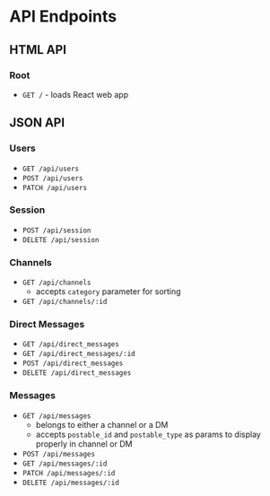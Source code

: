 # API Endpoints

## HTML API

### Root

- `GET /` - loads React web app

## JSON API

### Users

- `GET /api/users`
- `POST /api/users`
- `PATCH /api/users`

### Session

- `POST /api/session`
- `DELETE /api/session`

### Channels

- `GET /api/channels`
  - accepts `category` parameter for sorting
- `GET /api/channels/:id`

### Direct Messages

- `GET /api/direct_messages`
- `GET /api/direct_messages/:id`
- `POST /api/direct_messages`
- `DELETE /api/direct_messages`

### Messages

- `GET /api/messages`
  - belongs to either a channel or a DM
  - accepts `postable_id`  and `postable_type` as params to display properly in channel or DM
- `POST /api/messages`
- `GET /api/messages/:id`
- `PATCH /api/messages/:id`
- `DELETE /api/messages/:id`
